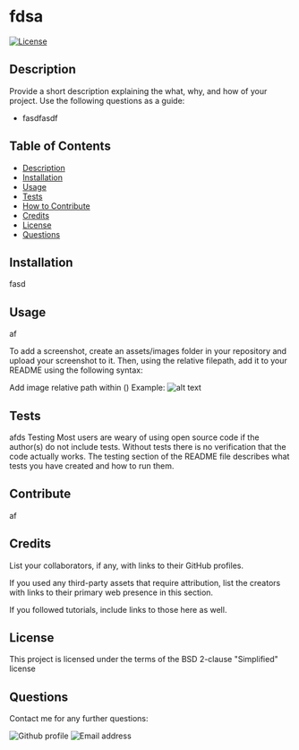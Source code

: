# fdsa

[![License](https://img.shields.io/badge/License-BSD_2--Clause-blue.svg)](https://opensource.org/licenses/BSD-2-Clause)

## Description

Provide a short description explaining the what, why, and how of your project. Use the following questions as a guide:

- fasdfasdf

## Table of Contents 

- [Description](#description)
- [Installation](#installation)
- [Usage](#usage)
- [Tests](#tests)
- [How to Contribute](#contribute)
- [Credits](#credits)
- [License](#license)
- [Questions](#questions)

## Installation

fasd

## Usage

af

To add a screenshot, create an assets/images folder in your repository and upload your screenshot to it. Then, using the relative filepath, add it to your README using the following syntax:

Add image relative path within ()
Example: ![alt text](assets/images/screenshot.png)

## Tests

afds
Testing
Most users are weary of using open source code if the author(s) do not include tests. Without tests there is no verification that the code actually works. The testing section of the README file describes what tests you have created and how to run them.

## Contribute

af

## Credits

List your collaborators, if any, with links to their GitHub profiles.

If you used any third-party assets that require attribution, list the creators with links to their primary web presence in this section.

If you followed tutorials, include links to those here as well.

## License

This project is licensed under the terms of the BSD 2-clause "Simplified" license

## Questions
Contact me for any further questions: 

![Github profile](https://github.com/fdas/)
![Email address](fads)
